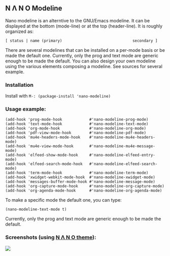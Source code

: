 ## N Λ N O Modeline

Nano modeline is an alterntive to the GNU/Emacs modeline. It can be
displayed at the bottom (mode-line) or at the top (header-line). It is
roughly organized as:

`[ status | name (primary)                               secondary ]`

There are several modelines that can be installed on a per-mode basis
or be made the default one. Currently, only the prog and text mode are
generic enough to be made the default. You can also design your own
modeline using the various elements composing a modeline. See sources
for several example.

### Installation

Install with `M-: (package-install 'nano-modeline)`

### Usage example:

```emacs-lisp
(add-hook 'prog-mode-hook            #'nano-modeline-prog-mode)
(add-hook 'text-mode-hook            #'nano-modeline-text-mode)
(add-hook 'org-mode-hook             #'nano-modeline-org-mode)
(add-hook 'pdf-view-mode-hook        #'nano-modeline-pdf-mode)
(add-hook 'mu4e-headers-mode-hook    #'nano-modeline-mu4e-headers-mode)
(add-hook 'mu4e-view-mode-hook       #'nano-modeline-mu4e-message-mode)
(add-hook 'elfeed-show-mode-hook     #'nano-modeline-elfeed-entry-mode)
(add-hook 'elfeed-search-mode-hook   #'nano-modeline-elfeed-search-mode)
(add-hook 'term-mode-hook            #'nano-modeline-term-mode)
(add-hook 'xwidget-webkit-mode-hook  #'nano-modeline-xwidget-mode)
(add-hook 'messages-buffer-mode-hook #'nano-modeline-message-mode)
(add-hook 'org-capture-mode-hook     #'nano-modeline-org-capture-mode)
(add-hook 'org-agenda-mode-hook      #'nano-modeline-org-agenda-mode)
```

To make a specific mode the default one, you can type:

```emacs-lisp
(nano-modeline-text-mode t)
```

Currently, only the prog and text mode are generic enough to be made the
default.


### Screenshots (using [N Λ N O theme](https://github.com/rougier/nano-theme)):

![](images/nano-modeline.png)


